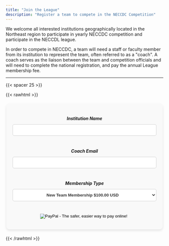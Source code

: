 ```yaml
---
title: "Join the League"
description: "Register a team to compete in the NECCDC Competition"
---
```


We welcome all interested institutions geographically located in the Northeast region to participate in yearly NECCDC competition and participate in the NECCDL league.

In order to compete in NECCDC, a team will need a staff or faculty member from its institution to represent the team, often referred to as a "coach". A coach serves as the liaison between the team and competition officials and will need to complete the national registration, and pay the annual League membership fee.

---

{{< spacer 25 >}}

{{< rawhtml >}}
<div class="cards columns-1 custom-form" style="display: block; margin: 20px auto; max-width: 500px;">
  <div class="card" style="padding: 20px; box-shadow: 0 4px 8px rgba(0, 0, 0, 0.1); border-radius: 10px; background-color: #f9f9f9;">
    <form action="https://www.paypal.com/cgi-bin/webscr" method="post" target="_target">
      <input type="hidden" name="cmd" value="_s-xclick">
      <input type="hidden" name="hosted_button_id" value="785BV3FUYCA4J">
      <div style="text-align: center;">
        <h5 style="margin-bottom: 10px;">Institution Name</h5>
        <input type="text" name="os1" maxlength="200" 
               style="width: 100%; padding: 10px; border: 1px solid #ccc; border-radius: 5px; margin-bottom: 20px;">
        <h5 style="margin-bottom: 10px;">Coach Email</h5>
        <input type="text" name="os2" maxlength="200" 
               style="width: 100%; padding: 10px; border: 1px solid #ccc; border-radius: 5px; margin-bottom: 20px;">
        <h5 style="margin-bottom: 10px;">Membership Type</h5>
        <select name="os0" style="width: 100%; padding: 10px; border: 1px solid #ccc; border-radius: 5px; margin-bottom: 20px;
                                  background-color: #ffffff; color: #333; font-weight: bold; text-align: center;
                                  background-repeat: no-repeat; background-position: right 10px center;">
          <option value="New Team Membership" style="color: #333; background-color: #f3f3f3;">New Team Membership $100.00 USD</option>
          <option value="Regular Membership" style="color: #333; background-color: #f3f3f3;">Regular Membership $250.00 USD</option>
        </select>
        <input type="hidden" name="currency_code" value="USD">
        <input type="image" class="button" src="https://www.paypalobjects.com/en_US/i/btn/btn_paynowCC_LG.gif" border="0" name="submit" alt="PayPal - The safer, easier way to pay online!" style="margin-top: 20px;">
        <img alt="" border="0" src="https://www.paypalobjects.com/en_US/i/scr/pixel.gif" width="1" height="1"> <!-- Tracking pixel -->
      </div>
    </form>
  </div>
</div>

{{< /rawhtml >}}
